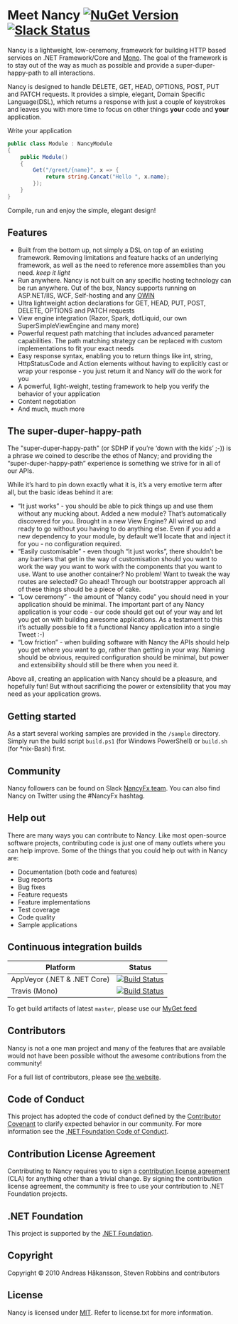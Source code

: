 # Meet Nancy [![NuGet Version](http://img.shields.io/nuget/v/Nancy.svg?style=flat)](https://www.nuget.org/packages/Nancy/) [![Slack Status](http://slack.nancyfx.org/badge.svg)](http://slack.nancyfx.org)

Nancy is a lightweight, low-ceremony, framework for building HTTP based services on .NET Framework/Core and [Mono](http://mono-project.com). The goal of the framework is to stay out of the way as much as possible and provide a super-duper-happy-path to all interactions.

Nancy is designed to handle DELETE, GET, HEAD, OPTIONS, POST, PUT
and PATCH requests. It provides a simple, elegant, Domain Specific
Language(DSL), which returns a response with just a couple of keystrokes and
leaves you with more time to focus on other things
**your** code and **your** application.

Write your application
```csharp
public class Module : NancyModule
{
    public Module()
    {
        Get("/greet/{name}", x => {
            return string.Concat("Hello ", x.name);
        });
    }
}
```

Compile, run and enjoy the simple, elegant design!

## Features

* Built from the bottom up, not simply a DSL on top of an existing framework. Removing limitations and feature hacks of an underlying framework, as well as the need to reference more assemblies than you need. _keep it light_
* Run anywhere. Nancy is not built on any specific hosting technology can be run anywhere. Out of the box, Nancy supports running on ASP.NET/IIS, WCF, Self-hosting and any [OWIN](http://owin.org)
* Ultra lightweight action declarations for GET, HEAD, PUT, POST, DELETE, OPTIONS and PATCH requests
* View engine integration (Razor, Spark, dotLiquid, our own SuperSimpleViewEngine and many more)
* Powerful request path matching that includes advanced parameter capabilities. The path matching strategy can be replaced with custom implementations to fit your exact needs
* Easy response syntax, enabling you to return things like int, string, HttpStatusCode and Action<Stream> elements without having to explicitly cast or wrap your response - you just return it and Nancy _will_ do the work for you
* A powerful, light-weight, testing framework to help you verify the behavior of your application
* Content negotiation
* And much, much more

## The super-duper-happy-path

The "super-duper-happy-path" (or SDHP if you’re ‘down with the kids’ ;-)) is a phrase we coined to describe the ethos of Nancy; and providing the “super-duper-happy-path” experience is something we strive for in all of our APIs.

While it’s hard to pin down exactly what it is, it’s a very emotive term after all, but the basic ideas behind it are:

* “It just works” - you should be able to pick things up and use them without any mucking about. Added a new module? That’s automatically discovered for you. Brought in a new View Engine? All wired up and ready to go without you having to do anything else. Even if you add a new dependency to your module, by default we’ll locate that and inject it for you - no configuration required.
* “Easily customisable” - even though “it just works”, there shouldn’t be any barriers that get in the way of customisation should you want to work the way you want to work with the components that you want to use. Want to use another container? No problem! Want to tweak the way routes are selected? Go ahead! Through our bootstrapper approach all of these things should be a piece of cake.
* “Low ceremony” - the amount of “Nancy code” you should need in your application should be minimal. The important part of any Nancy application is your code - our code should get out of your way and let you get on with building awesome applications. As a testament to this it’s actually possible to fit a functional Nancy application into a single Tweet :-)
* “Low friction” - when building software with Nancy the APIs should help you get where you want to go, rather than getting in your way. Naming should be obvious, required configuration should be minimal, but power and extensibility should still be there when you need it.

Above all, creating an application with Nancy should be a pleasure, and hopefully fun! But without sacrificing the power or extensibility that you may need as your application grows.

## Getting started

As a start several working samples are provided in the `/sample` directory. Simply run the build script `build.ps1` (for Windows PowerShell) or `build.sh` (for \*nix-Bash) first.

## Community

Nancy followers can be found on Slack [NancyFx team](http://nancyfx.slack.com). You can also find Nancy on Twitter using the #NancyFx hashtag.

## Help out

There are many ways you can contribute to Nancy. Like most open-source software projects, contributing code
is just one of many outlets where you can help improve. Some of the things that you could help out with in
Nancy are:

* Documentation (both code and features)
* Bug reports
* Bug fixes
* Feature requests
* Feature implementations
* Test coverage
* Code quality
* Sample applications

## Continuous integration builds

| Platform                    | Status                                                                                                                                  |
|-----------------------------|-----------------------------------------------------------------------------------------------------------------------------------------|
| AppVeyor (.NET & .NET Core) | [![Build Status](https://ci.appveyor.com/api/projects/status/mpd9lbxvithu16vg/branch/master?svg=true)](https://ci.appveyor.com/project/NancyFx/nancy) |
| Travis (Mono)               | [![Build Status](https://travis-ci.org/NancyFx/Nancy.png?branch=master)](https://travis-ci.org/NancyFx/Nancy)                           |

To get build artifacts of latest `master`, please use our [MyGet feed](https://www.myget.org/gallery/nancyfx)

## Contributors

Nancy is not a one man project and many of the features that are available would not have been possible without the awesome contributions from the community!

For a full list of contributors, please see [the website](http://www.nancyfx.org/contribs.html).

## Code of Conduct

This project has adopted the code of conduct defined by the [Contributor Covenant](http://contributor-covenant.org/) to clarify expected behavior in our community. For more information see the [.NET Foundation Code of Conduct](http://www.dotnetfoundation.org/code-of-conduct).

## Contribution License Agreement

Contributing to Nancy requires you to sign a [contribution license agreement](https://cla2.dotnetfoundation.org/) (CLA) for anything other than a trivial change. By signing the contribution license agreement, the community is free to use your contribution to .NET Foundation projects.

## .NET Foundation

This project is supported by the [.NET Foundation](http://www.dotnetfoundation.org).

## Copyright

Copyright © 2010 Andreas Håkansson, Steven Robbins and contributors

## License

Nancy is licensed under [MIT](http://www.opensource.org/licenses/mit-license.php "Read more about the MIT license form"). Refer to license.txt for more information.
